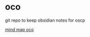 # oco
git repo to keep obsidian notes for oscp


[mind map oco](https://orange-cyberdefense.github.io/ocd-mindmaps/img/mindmap_ad_dark_classic_2025.03.excalidraw.svg)

